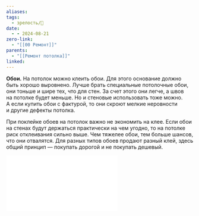 ```yaml
---
aliases: 
tags:
  - зрелость/🌱
date:
  - - 2024-08-21
zero-link:
  - "[[00 Ремонт]]"
parents:
  - "[[Ремонт потолка]]"
linked:
---
```

**Обои.** На потолок можно клеить обои. Для этого основание должно быть хорошо выровнено. Лучше брать специальные потолочные обои, они тоньше и шире тех, что для стен. За счет этого они легче, а швов на потолке будет меньше. Но и стеновые использовать тоже можно. А если купить обои с фактурой, то они скроют мелкие неровности и другие дефекты потолка.

При поклейке обоев на потолок важно не экономить на клее. Если обои на стенах будут держаться практически на чем угодно, то на потолке риск отклеивания сильно выше. Чем тяжелее обои, тем больше шансов, что они отвалятся. Для разных типов обоев продают разный клей, здесь общий принцип — покупать дорогой и не покупать дешевый.

![Виды обоев](_inbox/Виды%20обоев.md)